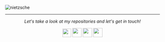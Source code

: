 ![nietzsche](https://www.azquotes.com/picture-quotes/quote-what-doesn-t-kill-you-only-makes-you-stronger-friedrich-nietzsche-87-32-78.jpg)

<hr />

<p align="center">
  <i>Let's take a look at my repositories and let's get in touch!</i>

  <p align="center">
    <a href="https://github.com/halfrost/Halfrost-Field/"><img
        src="https://facebookbrand.com/wp-content/uploads/2019/04/f_logo_RGB-Hex-Blue_512.png?w=28&h=28" width="28px" height="28px"/></a>
    <a href="https://github.com/halfrost/Halfrost-Field/"><img
        src="https://github.githubassets.com/images/modules/logos_page/GitHub-Mark.png" width="30px" height="30px"/></a>
    <a href="https://www.linkedin.com/in/half-frost/"><img
        src="https://content.linkedin.com/content/dam/me/business/en-us/amp/brand-site/v2/bg/LI-Bug.svg.original.svg" width="30px" height="30px"/></a>
    <a href="https://twitter.com/halffrost"><img
        src="https://img.icons8.com/fluent/344/home-page.png" width="30px" height="30px"/></a>
  </p>

</p>


